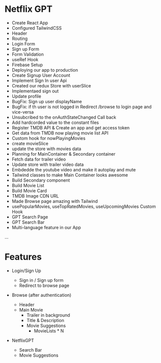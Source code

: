 # Netflix GPT

- Create React App
- Configured TailwindCSS
- Header
- Routing
- Login Form
- Sign up Form
- Form Validation 
- useRef Hook
- Firebase Setup
- Deploying our app to production
- Create Signup User Account
- Implement Sign In user Api
- Created our redux Store with userSlice
- Implementaed sign out 
- Update profile 
- BugFix: Sign up user displayName 
- BugFix: if th user is not logged in Redirect /browse to login page and vice-versa
- Unsubcribed to the onAuthStateChanged Call back
- Add hardcorded value to the constant files
- Register TMDB API & Create an app and get access token
- Get data from TMDB now playing movie list API 
- Custom hook for nowPlayingMovies
- create movieSlice
- update the store with movies data
- Planning for MainContainer & Secondary container
- Fetch data for trailer video
- Update store with trailer video data
- Embdedde the youtube video and make it autoplay and mute
- Tailwind classes to make Main Container looks awesome
- Build Secondary component
- Build Movie List
- Build Movie Card
- TMDB Image CDN URL
- Made Browse page amazing with Tailwind
- usePopularMovies, useTopRatedMovies, useUpcomingMovies Custom Hook
- GPT Search Page
- GPT Search Bar
- Multi-language feature in our App


...
# Features
- Login/Sign Up
    - Sign in / Sign up form
    - Redirect to browse page
      
- Browse (after authentication)
    - Header
    - Main Movie
        - Trailer in background
        - Title & Description
        - Movie Suggestions
            - MovieLists * N
- NetflixGPT
    - Search Bar
    - Movie Suggestions
